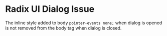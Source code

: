 # Radix UI Dialog Issue

The inline style added to body `pointer-events none;` when dialog is opened
is not removed from the body tag when dialog is closed.
